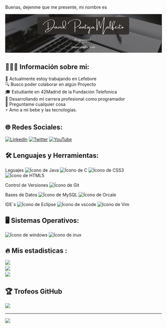 Buenas, dejenme que me presente, mi nombre es

<div align="center">
<img src="https://raw.githubusercontent.com/DPM81Dev/DPM81Dev/main/dpmbanner.png" />
</div>

## 👩🏻‍🦲 Información sobre mi:
💼 Actualmente estoy trabajando en Lefebvre<br> 🔍 Busco poder colaborar en algún Proyecto<br>🎓 Estudiante en 42Madrid de la Fundación Telefonica<br>🤝 Desarrollando mi carrera profesional como programador<br>💬 Preguntame cualquier cosa<br>⚡ Amo a mi bebe y las tecnologias.

## 🌐 Redes Sociales:
[![LinkedIn](https://img.shields.io/badge/LinkedIn-%230077B5.svg?logo=linkedin&logoColor=white)](https://www.linkedin.com/in/dpm81dev/) [![Twitter](https://img.shields.io/badge/Twitter-%231DA1F2.svg?logo=Twitter&logoColor=white)](https://twitter.com/DPM81Dev) [![YouTube](https://img.shields.io/badge/YouTube-%23FF0000.svg?logo=YouTube&logoColor=white)](https://youtube.com/@https://www.youtube.com/@code-lofi ) 

## 🛠 Lenguajes y Herramientas:

Leguajes
<img src="https://cdn.jsdelivr.net/gh/devicons/devicon@latest/icons/java/java-original.svg" alt="Ícono de Java" width="64" height="64"/> <img src="https://cdn.jsdelivr.net/gh/devicons/devicon@latest/icons/c/c-original.svg" alt="Ícono de C" width="64" height="64"/> <img src="https://cdn.jsdelivr.net/gh/devicons/devicon@latest/icons/css3/css3-original-wordmark.svg"  alt="Ícono de CSS3" width="64" height="64"/> <img src="https://cdn.jsdelivr.net/gh/devicons/devicon@latest/icons/html5/html5-original-wordmark.svg" alt="Ícono de HTML5" width="64" height="64"/> 

Control de Versiones
<img src="https://cdn.jsdelivr.net/gh/devicons/devicon@latest/icons/git/git-plain.svg" alt="Ícono de Git" width="64" height="64"/> 

Bases de Datos
<img src="https://cdn.jsdelivr.net/gh/devicons/devicon@latest/icons/mysql/mysql-original-wordmark.svg" alt="Ícono de MySQL" width="64" height="64" /> <img src="https://cdn.jsdelivr.net/gh/devicons/devicon@latest/icons/oracle/oracle-original.svg" alt="Ícono de Orcale" width="64" height="64" />
          
IDE`s
<img src="https://cdn.jsdelivr.net/gh/devicons/devicon@latest/icons/eclipse/eclipse-original.svg" alt="Ícono de Eclipse" width="64" height="64"/> <img src="https://cdn.jsdelivr.net/gh/devicons/devicon@latest/icons/vscode/vscode-original.svg" alt="Ícono de vscode" width="64" height="64"/> <img src="https://cdn.jsdelivr.net/gh/devicons/devicon@latest/icons/vim/vim-original.svg" alt="Icono de Vim" width="64" height="64"/>
          
          

## 🖥️ Sistemas Operativos:

<img src="https://cdn.jsdelivr.net/gh/devicons/devicon@latest/icons/windows11/windows11-original-wordmark.svg" alt="Ícono de windows" width="64" height="64" /> <img src="https://cdn.jsdelivr.net/gh/devicons/devicon@latest/icons/linux/linux-original.svg" alt="Ícono de inux" width="64" height="64" />

## 🔥 Mis estadisticas :
![](https://github-readme-stats.vercel.app/api?username=DPM81Dev&theme=react&hide_border=false&include_all_commits=true&count_private=true)<br/>
![](https://github-readme-streak-stats.herokuapp.com/?user=DPM81Dev&theme=react&hide_border=false)<br/>
![](https://github-readme-stats.vercel.app/api/top-langs/?username=DPM81Dev&theme=react&hide_border=false&include_all_commits=true&count_private=true&layout=compact)

## 🏆 Trofeos GitHub
![](https://github-profile-trophy.vercel.app/?username=DPM81Dev&theme=onedark&no-frame=true&no-bg=false&margin-w=4)


---
[![](https://visitcount.itsvg.in/api?id=DPM81Dev&icon=6&color=0)](https://visitcount.itsvg.in)

